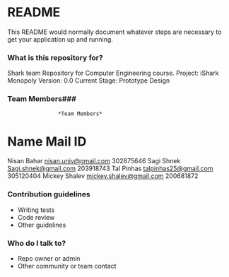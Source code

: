 # README #

This README would normally document whatever steps are necessary to get your application up and running.

### What is this repository for? ###

Shark team Repository for Computer Engineering course.
Project: iShark Monopoly
Version: 0.0
Current Stage: Prototype Design

### Team Members###
 
					*Team Members*
Name				Mail						ID
==========================================================
Nisan Bahar			nisan.univ@gmail.com		302875646
Sagi Shnek			Sagi.shnek@gmail.com		203918743 
Tal Pinhas			talpinhas25@gmail.com		305120404
Mickey Shalev		mickey.shalev@gmail.com		200681872

### Contribution guidelines ###

* Writing tests
* Code review
* Other guidelines

### Who do I talk to? ###

* Repo owner or admin
* Other community or team contact